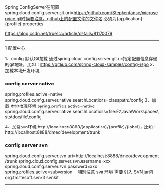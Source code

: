 Spring ConfigServer在配置spring.cloud.config.server.git.uri=https://github.com/Stephentanse/microservice.git时候要注意。github上的配置文件的文件名
必须为{application}-{profile}.properties

https://blog.csdn.net/true1cc/article/details/81170079

-----

 1 配置中心　　　　


1、config 默认Git加载
通过spring.cloud.config.server.git.uri指定配置信息存储的git地址，比如：https://github.com/spring-cloud-samples/config-repo
2、加载本地开发环境
### config server native
spring.profiles.active=native
spring.cloud.config.server.native.searchLocations=classpath:/config
3、加载 本地物理环境
spring.profiles.active=native
spring.cloud.config.server.native.searchLocations=file:E:\\Java\\Workspaces\\sts\\doc\\file\\config
 
4、加载svn环境  http://localhost:8888/{application}/{profile}/{label}，比如：http://localhost:8888/dmeo/development/trunk
### config server svn
spring.cloud.config.server.svn.uri=http://localhost:8888/dmeo/development/trunk
spring.cloud.config.server.svn.username=xxx
spring.cloud.config.server.svn.password=xxx
spring.profiles.active=subversion
　特别注意  svn 环境 需要 引入 SVN jar包 
<groupId>org.tmatesoft.svnkit</groupId>
<artifactId>svnkit</artifactId>


----
